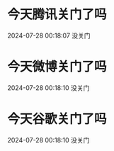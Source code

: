 # 今天腾讯关门了吗

2024-07-28 00:18:07 没关门

# 今天微博关门了吗

2024-07-28 00:18:10 没关门

# 今天谷歌关门了吗

2024-07-28 00:18:10 没关门

